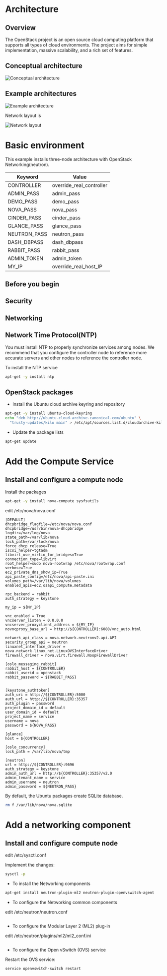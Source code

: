 # Architecture
## Overview
The OpenStack project is an open source cloud computing platform that supports all types of cloud environments. The project aims for simple implementation, massive scalability, and a rich set of features.

## Conceptual architecture
![Conceptual architecture](http://docs.openstack.org/kilo/install-guide/install/apt/content/figures/1/a/common/figures/openstack_kilo_conceptual_arch.png)

## Example architectures

![Example architecture](http://docs.openstack.org/kilo/install-guide/install/apt/content/figures/1/a/common/figures/installguidearch-neutron-hw.png)

Network layout is

![Network layout](http://docs.openstack.org/kilo/install-guide/install/apt/content/figures/1/a/common/figures/installguidearch-neutron-networks.png)

# Basic environment
This example installs three-node architecture with OpenStack Networking(neutron).

Keyword     | Value
-----       | -----
CONTROLLER  | override_real_controller
ADMIN_PASS  | admin_pass
DEMO_PASS   | demo_pass
NOVA_PASS   | nova_pass
CINDER_PASS | cinder_pass
GLANCE_PASS | glance_pass
NEUTRON_PASS | neutron_pass
DASH_DBPASS | dash_dbpass
RABBIT_PASS | rabbit_pass
ADMIN_TOKEN | admin_token
MY_IP   | override_real_host_IP


## Before you begin
## Security
## Networking
## Network Time Protocol(NTP)
You must install NTP to properly synchronize services among nodes. We recommend that you configure the controller node to reference more accurate servers and other nodes to reference the controller node.

To install the NTP service
~~~bash
apt-get -y install ntp
~~~

## OpenStack packages
* Install the Ubuntu cloud archive keyring and repository
~~~bash
apt-get -y install ubuntu-cloud-keyring
echo "deb http://ubuntu-cloud.archive.canonical.com/ubuntu" \
  "trusty-updates/kilo main" > /etc/apt/sources.list.d/cloudarchive-kilo.list
~~~

* Update the package lists
~~~bash
apt-get update
~~~

# Add the Compute Service

## Install and configure a compute node

Install the packages

~~~bash
apt-get -y install nova-compute sysfsutils
~~~

edit /etc/nova/nova.conf

~~~text
[DEFAULT]
dhcpbridge_flagfile=/etc/nova/nova.conf
dhcpbridge=/usr/bin/nova-dhcpbridge
logdir=/var/log/nova
state_path=/var/lib/nova
lock_path=/var/lock/nova
force_dhcp_release=True
iscsi_helper=tgtadm
libvirt_use_virtio_for_bridges=True
connection_type=libvirt
root_helper=sudo nova-rootwrap /etc/nova/rootwrap.conf
verbose=True
ec2_private_dns_show_ip=True
api_paste_config=/etc/nova/api-paste.ini
volumes_path=/var/lib/nova/volumes
enabled_apis=ec2,osapi_compute,metadata

rpc_backend = rabbit
auth_strategy = keystone

my_ip = ${MY_IP}

vnc_enabled = True
vncserver_listen = 0.0.0.0
vncserver_proxyclient_address = ${MY_IP}
novncproxy_base_url = http://${CONTROLLER}:6080/vnc_auto.html

network_api_class = nova.network.neutronv2.api.API
security_group_api = neutron
linuxnet_interface_driver = nova.network.linux_net.LinuxOVSInterfaceDriver
firewall_driver = nova.virt.firewall.NoopFirewallDriver

[oslo_messaging_rabbit]
rabbit_host = ${CONTROLLER}
rabbit_userid = openstack
rabbit_password = ${RABBIT_PASS}


[keystone_authtoken]
auth_uri = http://${CONTROLLER}:5000
auth_url = http://${CONTROLLER}:35357
auth_plugin = password
project_domain_id = default
user_domain_id = default
project_name = service
username = nova
password = ${NOVA_PASS}

[glance]
host = ${CONTROLLER}

[oslo_concurrency]
lock_path = /var/lib/nova/tmp

[neutron]
url = http://${CONTROLLER}:9696
auth_strategy = keystone
admin_auth_url = http://${CONTROLLER}:35357/v2.0
admin_tenant_name = service
admin_username = neutron
admin_password = ${NEUTRON_PASS}

~~~

By default, the Ubuntu packages create SQLite database.

~~~bash
rm f /var/lib/nova/nova.sqlite
~~~

# Add a networking component

## Install and configure compute node

edit /etc/sysctl.conf


Implement the changes:

~~~bash
sysctl -p
~~~

* To install the Networking components

~~~bash
apt-get install neutron-plugin-ml2 neutron-plugin-openvswitch-agent
~~~

* To configure the Networking common components

edit /etc/neutron/neutron.conf

~~~text
~~~

* To configure the Modular Layer 2 (ML2) plug-in

edit /etc/neutron/plugins/ml2/ml2_conf.ini

~~~text
~~~

* To configure the Open vSwitch (OVS) service

Restart the OVS service:

~~~bash
service openvswitch-switch restart
~~~

